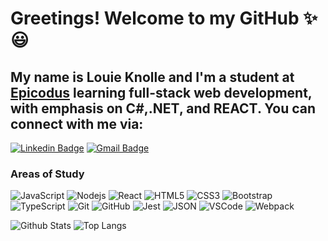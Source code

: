 # Greetings! Welcome to my GitHub  ✨😃

## My name is Louie Knolle and I'm a student at <a href="https://www.epicodus.com/" target="_blank">Epicodus</a> learning full-stack web development, with emphasis on C#,.NET, and REACT. You can connect with me via:

[![Linkedin Badge](https://img.shields.io/badge/-louieknolle-blue?style=flat-square&logo=Linkedin&logoColor=white&link=https://www.linkedin.com/in/louieknolle/)](https://www.linkedin.com/in/louieknolle/)
[![Gmail Badge](https://img.shields.io/badge/-knollelw@gmail.com-c14438?style=flat-square&logo=Gmail&logoColor=white&link=mailto:knollelw@gmail.com)](mailto:knollelw@gmail.com)

### Areas of Study
![JavaScript](https://img.shields.io/badge/-JavaScript-black?style=flat-square&logo=javascript)
![Nodejs](https://img.shields.io/badge/-CSharp-black?style=flat-square&logo=Node.js)
![React](https://img.shields.io/badge/-React-black?style=flat-square&logo=react)
![HTML5](https://img.shields.io/badge/-HTML5-black?style=flat-square&logo=html5&logoColor=white)
![CSS3](https://img.shields.io/badge/-CSS3-black?style=flat-square&logo=css3)
![Bootstrap](https://img.shields.io/badge/-Bootstrap-black?style=flat-square&logo=bootstrap)
![TypeScript](https://img.shields.io/badge/-TypeScript-black?style=flat-square&logo=typescript)
![Git](https://img.shields.io/badge/-Git-black?style=flat-square&logo=git)
![GitHub](https://img.shields.io/badge/-GitHub-black?style=flat-square&logo=github)
![Jest](https://img.shields.io/badge/Jest-black?style=flat-square&logo=jest&logoColor=C21325)
![JSON](https://img.shields.io/badge/json-black?style=flat-square&logo=json&logoColor=5E5C5C)
![VSCode](https://img.shields.io/badge/Visual_Studio_Code-black?style=flat-square&logo=visual%20studio%20code&logoColor=0078D4)
![Webpack](https://img.shields.io/badge/Webpack-black?style=flat-square&logo=Webpack&logoColor=8DD6F9)

![Github Stats](https://github-readme-stats.vercel.app/api?username=louieknolle&count_private=true&show_icons=true&include_all_commits=true)
![Top Langs](https://github-readme-stats.vercel.app/api/top-langs/?username=louieknolle&hide=TeX&layout=compact)

<!--
**louieknolle/louieknolle** is a ✨ _special_ ✨ repository because its `README.md` (this file) appears on your GitHub profile.

Here are some ideas to get you started:

- 🔭 I’m currently working on ...
- 🌱 I’m currently learning ...
- 👯 I’m looking to collaborate on ...
- 🤔 I’m looking for help with ...
- 💬 Ask me about ...
- 📫 How to reach me: ...
- 😄 Pronouns: ...
- ⚡ Fun fact: ...
-->
